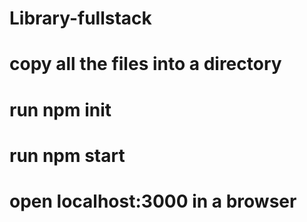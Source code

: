 # Library-fullstack
# copy all the files into a directory
# run npm init
# run npm start
# open localhost:3000 in a browser
